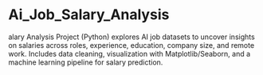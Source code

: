 # Ai_Job_Salary_Analysis
alary Analysis Project (Python) explores AI job datasets to uncover insights on salaries across roles, experience, education, company size, and remote work. Includes data cleaning, visualization with Matplotlib/Seaborn, and a machine learning pipeline for salary prediction.

